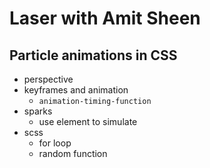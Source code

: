 # Laser with Amit Sheen

## Particle animations in CSS

- perspective
- keyframes and animation
  - `animation-timing-function`
- sparks
  - use element to simulate
- scss
    - for loop
    - random function
